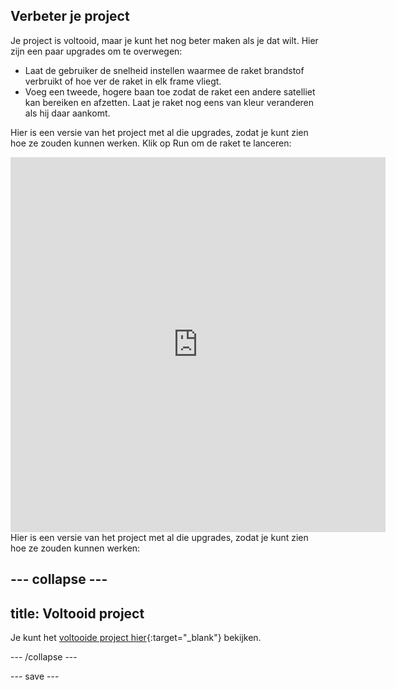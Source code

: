 ## Verbeter je project
Je project is voltooid, maar je kunt het nog beter maken als je dat wilt. Hier zijn een paar upgrades om te overwegen:

 + Laat de gebruiker de snelheid instellen waarmee de raket brandstof verbruikt of hoe ver de raket in elk frame vliegt.
 + Voeg een tweede, hogere baan toe zodat de raket een andere satelliet kan bereiken en afzetten. Laat je raket nog eens van kleur veranderen als hij daar aankomt.

Hier is een versie van het project met al die upgrades, zodat je kunt zien hoe ze zouden kunnen werken. Klik op Run om de raket te lanceren:

<iframe src="https://editor.raspberrypi.org/en/embed/viewer/rocket-launch-upgrade" width="600" height="600" frameborder="0" marginwidth="0" marginheight="0" allowfullscreen>
</iframe> Hier is een versie van het project met al die upgrades, zodat je kunt zien hoe ze zouden kunnen werken:

--- collapse ---
---
title: Voltooid project
---

Je kunt het [voltooide project hier](https://trinket.io/python/ff750578b1){:target="_blank"} bekijken.

--- /collapse ---

--- save ---
